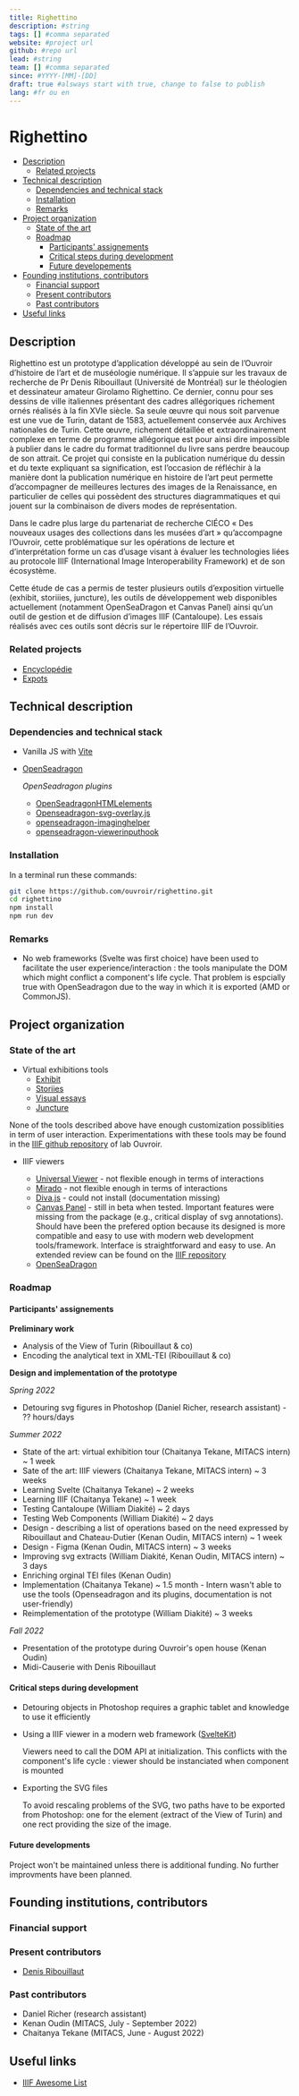 ```yaml
---
title: Righettino
description: #string
tags: [] #comma separated
website: #project url
github: #repo url
lead: #string
team: [] #comma separated
since: #YYYY-[MM]-[DD]
draft: true #alsways start with true, change to false to publish
lang: #fr ou en
---
```


# Righettino

- [Description](#description)
  - [Related projects](#related-projects)
- [Technical description](#technical-description)
  - [Dependencies and technical stack](#dependencies-and-technical-stack)
  - [Installation](#installation)
  - [Remarks](#remarks)
- [Project organization](#project-organization)
  - [State of the art](#state-of-the-art)
  - [Roadmap](#roadmap)
    - [Participants' assignements](#participants-assignements)
    - [Critical steps during development](#critical-steps-during-development)
    - [Future developements](#future-developements)
- [Founding institutions, contributors](#founding-institutions-contributors)
  - [Financial support](#financial-support)
  - [Present contributors](#present-contributors)
  - [Past contributors](#past-contributors)
- [Useful links](#useful-links)


## Description

Righettino est un prototype d’application développé au sein de l’Ouvroir d’histoire de l’art et de muséologie numérique. Il s’appuie sur les travaux de recherche de Pr Denis Ribouillaut (Université de Montréal) sur le théologien et dessinateur amateur Girolamo Righettino. Ce dernier, connu pour ses dessins de ville italiennes présentant des cadres allégoriques richement ornés réalisés à la fin XVIe siècle. Sa seule œuvre qui nous soit parvenue est une vue de Turin, datant de 1583, actuellement conservée aux Archives nationales de Turin. Cette œuvre, richement détaillée et extraordinairement complexe en terme de programme allégorique est pour ainsi dire impossible à publier dans le cadre du format traditionnel du livre sans perdre beaucoup de son attrait. Ce projet qui consiste en la publication numérique du dessin et du texte expliquant sa signification, est l’occasion de réfléchir à la manière dont la publication numérique en histoire de l’art peut permette d’accompagner de meilleures lectures des images de la Renaissance, en particulier de celles qui possèdent des structures diagrammatiques et qui jouent sur la combinaison de divers modes de représentation.

Dans le cadre plus large du partenariat de recherche CIÉCO « Des nouveaux usages des collections dans les musées d’art » qu’accompagne l’Ouvroir, cette problématique sur les opérations de lecture et d’interprétation forme un cas d’usage visant à évaluer les technologies liées au protocole IIIF (International Image Interoperability Framework) et de son écosystème.

Cette étude de cas a permis de tester plusieurs outils d’exposition virtuelle (exhibit, storiiies, juncture), les outils de développement web disponibles actuellement (notamment OpenSeaDragon et Canvas Panel) ainsi qu’un outil de gestion et de diffusion d’images IIIF (Cantaloupe). Les essais réalisés avec ces outils sont décris sur le répertoire IIIF de l’Ouvroir.

### Related projects
- [Encyclopédie](https://ouvroir.umontreal.ca/fr/projets/encyclopedie/)
- [Expots](https://ouvroir.umontreal.ca/fr/projets/expots/)

## Technical description

### Dependencies and technical stack
- Vanilla JS with [Vite](https://vitejs.dev/)
- [OpenSeadragon](https://openseadragon.github.io/)
    
    *OpenSeadragon plugins*
  - [OpenSeadragonHTMLelements](https://github.com/antonioxdias/OpenSeadragonHTMLelements)
  - [Openseadragon-svg-overlay.js](https://github.com/openseadragon/svg-overlay)
  - [openseadragon-imaginghelper](https://github.com/openseadragon-imaging/openseadragon-imaginghelper/blob/master/src/imaginghelper.js)
  - [openseadragon-viewerinputhook](https://github.com/openseadragon-imaging/openseadragon-viewerinputhook)


### Installation

In a terminal run these commands:

```bash
git clone https://github.com/ouvroir/righettino.git
cd righettino
npm install
npm run dev
```
### Remarks

* No web frameworks (Svelte was first choice) have been used to facilitate the user experience/interaction : the tools manipulate the DOM which might conflict a component's life cycle. That problem is espcially true with OpenSeadragon due to the way in which it is exported (AMD or CommonJS). 

## Project organization

### State of the art

- Virtual exhibitions tools
  - [Exhibit](https://www.exhibit.so/)
  - [Storiies](http://storiiies.cogapp.com/)
  - [Visual essays](https://dev.visual-essays.app/)
  - [Juncture](https://juncture-digital.org/)

None of the tools described above have enough customization possiblities in term of user interaction. Experimentations with these tools may be found in the [IIIF github repository](https://github.com/ouvroir/IIIF/tree/main/documentation/exhibition_guided_tour) of lab Ouvroir.

- IIIF viewers

  - [Universal Viewer](https://universalviewer.io/) - not flexible enough in terms of interactions
  - [Mirado](https://github.com/IIIF/mirador) - not flexible enough in terms of interactions
  - [Diva.js](https://diva.simssa.ca/) - could not install (documentation missing)
  - [Canvas Panel](https://iiif-canvas-panel.netlify.app/) - still in beta when tested. Important features were missing from the package (e.g., critical display of svg annotations). Should have been the prefered option because its designed is more compatible and easy to use with modern web development tools/framework. Interface is straightforward and easy to use. An extended review can be found on the [IIIF repository](https://github.com/ouvroir/IIIF/blob/main/documentation/viewers/canvas-panel.md)
  - [OpenSeaDragon](https://openseadragon.github.io/)



### Roadmap

#### Participants' assignements

**Preliminary work**
- Analysis of the View of Turin (Ribouillaut & co)
- Encoding the analytical text in XML-TEI (Ribouillaut & co)

**Design and implementation of the prototype**

*Spring 2022*
- Detouring svg figures in Photoshop (Daniel Richer, research assistant) - ?? hours/days

*Summer 2022*
- State of the art: virtual exhibition tour (Chaitanya Tekane, MITACS intern) ~ 1 week
- Sate of the art: IIIF viewers (Chaitanya Tekane, MITACS intern) ~ 3 weeks
- Learning Svelte (Chaitanya Tekane) ~ 2 weeks
- Learning IIIF (Chaitanya Tekane) ~ 1 week
- Testing Cantaloupe (William Diakité) ~ 2 days
- Testing Web Components (William Diakité) ~ 2 days
- Design - describing a list of operations based on the need expressed by Ribouillaut and Chateau-Dutier (Kenan Oudin, MITACS intern) ~ 1 week
- Design - Figma (Kenan Oudin, MITACS intern) ~ 3 weeks
- Improving svg extracts (William Diakité, Kenan Oudin, MITACS intern) ~ 3 days
- Enriching orginal TEI files (Kenan Oudin) 
- Implementation (Chaitanya Tekane) ~ 1.5 month - Intern wasn't able to use the tools (Openseadragon and its plugins, documentation is not user-friendly)
- Reimplementation of the prototype (William Diakité) ~ 3 weeks

*Fall 2022*
- Presentation of the prototype during Ouvroir's open house (Kenan Oudin)
- Midi-Causerie with Denis Ribouillaut

#### Critical steps during development

- Detouring objects in Photoshop requires a graphic tablet and knowledge to use it efficiently

- Using a IIIF viewer in a modern web framework ([SvelteKit](https://kit.svelte.dev/))
  
  Viewers need to call the DOM API at initialization. This conflicts with the component's life cycle : viewer should be instanciated when component is mounted

- Exporting the SVG files

  To avoid rescaling problems of the SVG, two paths have to be exported from Photoshop: one for the element (extract of the View of Turin) and one rect providing the size of the image. 


#### Future developments

Project won't be maintained unless there is additional funding. No further improvments have been planned.

## Founding institutions, contributors
### Financial support
### Present contributors
- [Denis Ribouillaut](https://histart.umontreal.ca/repertoire-departement/professeur/in/in19365/sg/Denis%20Ribouillault/)
    
### Past contributors
- Daniel Richer (research assistant)
- Kenan Oudin (MITACS, July - September 2022)
- Chaitanya Tekane (MITACS, June - August 2022)
  
## Useful links
- [IIIF Awesome List](https://github.com/IIIF/awesome-iiif)


